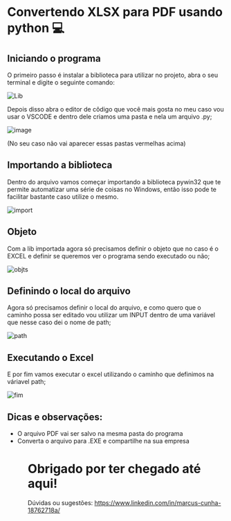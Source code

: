 # Convertendo XLSX para PDF usando python 💻

## Iniciando o programa 
O primeiro passo é instalar a biblioteca para utilizar no projeto, abra o seu terminal e digite o seguinte comando:

![Lib](https://user-images.githubusercontent.com/77951123/184044774-b5ae7e4a-0561-4c58-94d4-82365a133ba5.gif)

Depois disso abra o editor de côdigo que você mais gosta no meu caso vou usar o VSCODE e dentro dele criamos uma pasta e nela um arquivo .py;

![image](https://user-images.githubusercontent.com/77951123/184044947-4d46daf2-85e0-4020-ae1d-94f53ccbd0ff.png)

(No seu caso não vai aparecer essas pastas vermelhas acima)

## Importando a biblioteca 
Dentro do arquivo vamos começar importando a biblioteca pywin32 que te permite automatizar uma série de coisas no Windows, então isso pode te facilitar bastante caso utilize o mesmo.

![import](https://user-images.githubusercontent.com/77951123/184045091-c3e1c4fd-a83b-4867-9477-9f95a199279e.gif)

## Objeto
Com a lib importada agora só precisamos definir o objeto que no caso é o EXCEL e definir se queremos ver o programa sendo executado ou não;

![objts](https://user-images.githubusercontent.com/77951123/184045311-3fbbdea7-a446-4bc1-8c0b-3194ceffd151.gif)

## Definindo o local do arquivo
Agora só precisamos definir o local do arquivo, e como quero que o caminho possa ser editado vou utilizar um INPUT dentro de uma variável que nesse caso dei o nome de path;

![path](https://user-images.githubusercontent.com/77951123/184045505-6bde06a2-95f8-4888-bd95-4eb40e26cb01.gif)

## Executando o Excel 
E por fim vamos executar o excel utilizando o caminho que definimos na váriavel path;

![fim ](https://user-images.githubusercontent.com/77951123/184045806-099b5567-fa36-43f6-85cf-bd84923bba7b.gif)

## Dicas e observações:
<ul>
<li> O arquivo PDF vai ser salvo na mesma pasta do programa</li>
   <li>Converta o arquivo para .EXE e compartilhe na sua empresa</li>
<ul>   

# Obrigado por ter chegado até aqui!
Dúvidas ou sugestões: https://www.linkedin.com/in/marcus-cunha-18762718a/
